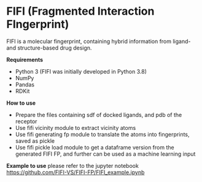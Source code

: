 # FIFI (Fragmented Interaction FIngerprint)

FIFI is a molecular fingerprint, containing hybrid information from ligand- and structure-based drug design.

**Requirements**
- Python 3 (FIFI was initially developed in Python 3.8)
- NumPy
- Pandas
- RDKit

**How to use**
- Prepare the files containing sdf of docked ligands, and pdb of the receptor
- Use fifi vicinity module to extract vicinity atoms
- Use fifi generating fp module to translate the atoms into fingerprints, saved as pickle
- Use fifi pickle load module to get a dataframe version from the generated FIFI FP, and further can be used as a machine learning input

**Example to use**
please refer to the jupyter notebook https://github.com/FIFI-VS/FIFI-FP/FIFI_example.ipynb
